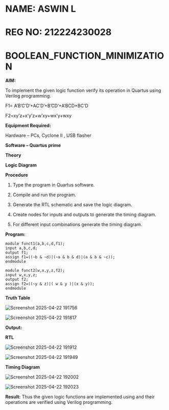 # NAME: ASWIN L
# REG NO: 212224230028

# BOOLEAN_FUNCTION_MINIMIZATION

**AIM:**

To implement the given logic function verify its operation in Quartus using Verilog programming.

F1= A’B’C’D’+AC’D’+B’CD’+A’BCD+BC’D 

F2=xy’z+x’y’z+w’xy+wx’y+wxy

**Equipment Required:**

Hardware – PCs, Cyclone II , USB flasher

**Software – Quartus prime**

**Theory**

**Logic Diagram**

**Procedure**

1.	Type the program in Quartus software.

2.	Compile and run the program.

3.	Generate the RTL schematic and save the logic diagram.

4.	Create nodes for inputs and outputs to generate the timing diagram.

5.	For different input combinations generate the timing diagram.


**Program:**
```
module funct1(a,b,c,d,f1);
input a,b,c,d;
output f1;
assign f1=((~b & ~d)|(~a & b & d)|(a & b & ~c));
endmodule

module funct2(w,x,y,z,f2);
input w,x,y,z;
output f2;
assign f2=((~y & z)|( w & y )|(x & y));
endmodule
```


**Truth Table**

![Screenshot 2025-04-22 191756](https://github.com/user-attachments/assets/b81f5732-e0db-4fde-9759-93feaaaa811e)


![Screenshot 2025-04-22 191817](https://github.com/user-attachments/assets/959a8be7-1d30-4c9f-bb8b-cd169e10899e)


**Output:**

**RTL**

![Screenshot 2025-04-22 191912](https://github.com/user-attachments/assets/8c8c6d77-d5fd-477b-8126-2974288840a9)

![Screenshot 2025-04-22 191949](https://github.com/user-attachments/assets/28a7c741-a7f8-438e-aaef-73b1cf7a1408)


**Timing Diagram**

![Screenshot 2025-04-22 192002](https://github.com/user-attachments/assets/af94d592-89d3-4506-a9bf-6d0253088143)


![Screenshot 2025-04-22 192023](https://github.com/user-attachments/assets/3fd9ed5d-bd01-49fb-a62c-c940aa69d4fe)

**Result:**
Thus the given logic functions are implemented using and their operations are verified using Verilog programming.

